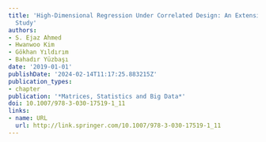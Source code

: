 ```yaml
---
title: 'High-Dimensional Regression Under Correlated Design: An Extensive Simulation
  Study'
authors:
- S. Ejaz Ahmed
- Hwanwoo Kim
- Gökhan Yıldırım
- Bahadır Yüzbaşı
date: '2019-01-01'
publishDate: '2024-02-14T11:17:25.883215Z'
publication_types:
- chapter
publication: '*Matrices, Statistics and Big Data*'
doi: 10.1007/978-3-030-17519-1_11
links:
- name: URL
  url: http://link.springer.com/10.1007/978-3-030-17519-1_11
---
```

